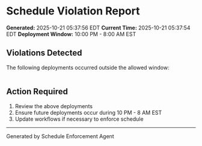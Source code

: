 # Schedule Violation Report

**Generated:** 2025-10-21 05:37:56 EDT
**Current Time:** 2025-10-21 05:37:54 EDT
**Deployment Window:** 10:00 PM - 8:00 AM EST

## Violations Detected

The following deployments occurred outside the allowed window:

```

```

## Action Required

1. Review the above deployments
2. Ensure future deployments occur during 10 PM - 8 AM EST
3. Update workflows if necessary to enforce schedule

---

Generated by Schedule Enforcement Agent
